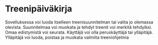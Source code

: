 # Treenipäiväkirja
Sovelluksessa voi luoda itselleen treenisuunnitelman tai valita jo olemassa 
olevista.
Suunnitelmaa voi muokata ja tehdyt treenit voi merkitä tehdyiksi.
Omaa edistymistä voi seurata.
Käyttäjä voi olla peruskäyttäjä tai ylläpitäjä.
Ylläpitäjä voi luoda, poistaa ja muokata valmiita treeniohjelmia
